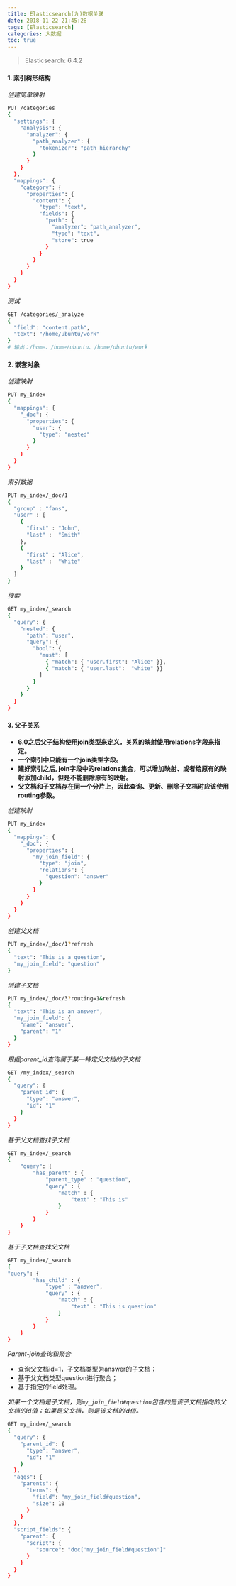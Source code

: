 ```yaml
---
title: Elasticsearch(九)数据关联
date: 2018-11-22 21:45:28
tags: [Elasticsearch]
categories: 大数据
toc: true
---
```


> Elasticsearch: 6.4.2 


#### 1. 索引树形结构

*创建简单映射*

```bash
PUT /categories
{
  "settings": {
    "analysis": {
      "analyzer": {
        "path_analyzer": {
          "tokenizer": "path_hierarchy"
        }
      }
    }
  },
  "mappings": {
    "category": {
      "properties": {
        "content": {
          "type": "text",
          "fields": {
            "path": {
              "analyzer": "path_analyzer",
              "type": "text",
              "store": true
            }
          }
        }
      }
    }
  }
}
```

*测试*

```bash
GET /categories/_analyze
{
  "field": "content.path",
  "text": "/home/ubuntu/work"
}
# 输出：/home、/home/ubuntu、/home/ubuntu/work
```

#### 2. 嵌套对象

*创建映射*

```bash
PUT my_index
{
  "mappings": {
    "_doc": {
      "properties": {
        "user": {
          "type": "nested" 
        }
      }
    }
  }
}
```

*索引数据*

```bash
PUT my_index/_doc/1
{
  "group" : "fans",
  "user" : [
    {
      "first" : "John",
      "last" :  "Smith"
    },
    {
      "first" : "Alice",
      "last" :  "White"
    }
  ]
}
```

*搜索*

```bash
GET my_index/_search
{
  "query": {
    "nested": {
      "path": "user",
      "query": {
        "bool": {
          "must": [
            { "match": { "user.first": "Alice" }},
            { "match": { "user.last":  "white" }} 
          ]
        }
      }
    }
  }
}
```

#### 3. 父子关系

* **6.0之后父子结构使用join类型来定义，关系的映射使用relations字段来指定。**
* **一个索引中只能有一个join类型字段。**
* **建好索引之后, join字段中的relations集合，可以增加映射、或者给原有的映射添加child，但是不能删除原有的映射。**
* **父文档和子文档存在同一个分片上，因此查询、更新、删除子文档时应该使用routing参数。**

*创建映射*

```bash
PUT my_index
{
  "mappings": {
    "_doc": {
      "properties": {
        "my_join_field": { 
          "type": "join",
          "relations": {
            "question": "answer" 
          }
        }
      }
    }
  }
}
```

*创建父文档*

```bash
PUT my_index/_doc/1?refresh
{
  "text": "This is a question",
  "my_join_field": "question" 
}
```

*创建子文档*

```bash
PUT my_index/_doc/3?routing=1&refresh 
{
  "text": "This is an answer",
  "my_join_field": {
    "name": "answer", 
    "parent": "1" 
  }
}
```

*根据parent_id查询属于某一特定父文档的子文档*

```bash
GET /my_index/_search
{
  "query": {
    "parent_id": {
      "type": "answer",
      "id": "1"
    }
  }
}
```

*基于父文档查找子文档*

```bash
GET my_index/_search
{
    "query": {
        "has_parent" : {
            "parent_type" : "question",
            "query" : {
                "match" : {
                    "text" : "This is"
                }
            }
        }
    }
}
```

*基于子文档查找父文档*

```bash
GET my_index/_search
{
"query": {
        "has_child" : {
            "type" : "answer",
            "query" : {
                "match" : {
                    "text" : "This is question"
                }
            }
        }
    }
}
```

*Parent-join查询和聚合*

* 查询父文档id=1，子文档类型为answer的子文档；
* 基于父文档类型question进行聚合；
* 基于指定的field处理。

*如果一个文档是子文档，则`my_join_field#question`包含的是该子文档指向的父文档的id值；如果是父文档，则是该文档的id值。*

```bash
GET my_index/_search
{
  "query": {
    "parent_id": { 
      "type": "answer",
      "id": "1"
    }
  },
  "aggs": {
    "parents": {
      "terms": {
        "field": "my_join_field#question", 
        "size": 10
      }
    }
  },
  "script_fields": {
    "parent": {
      "script": {
         "source": "doc['my_join_field#question']" 
      }
    }
  }
}
```

